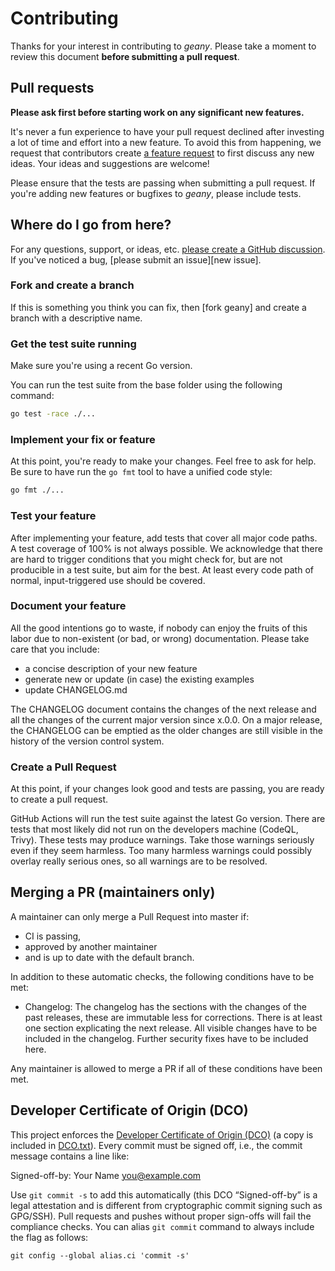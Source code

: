 <!-- SPDX-FileCopyrightText: 2025 The geany contributors.
     SPDX-License-Identifier: MPL-2.0
-->

Contributing
============

Thanks for your interest in contributing to *geany*. Please take a moment to
review this document __before submitting a pull request__.


Pull requests
-------------

__Please ask first before starting work on any significant new features.__

It's never a fun experience to have your pull request declined after investing a
lot of time and effort into a new feature. To avoid this from happening, we
request that contributors create
[a feature request](https://github.com/AlphaOne1/geany/discussions/new?category=ideas)
to first discuss any new ideas. Your ideas and suggestions are welcome!

Please ensure that the tests are passing when submitting a pull request. If
you're adding new features or bugfixes to *geany*, please include tests.


Where do I go from here?
------------------------

For any questions, support, or ideas, etc.
[please create a GitHub discussion](https://github.com/AlphaOne1/geany/discussions/new).
If you've noticed a bug, [please submit an issue][new issue].


### Fork and create a branch

If this is something you think you can fix, then [fork geany] and create a
branch with a descriptive name.


### Get the test suite running

Make sure you're using a recent Go version.

You can run the test suite from the base folder using the following command:

```bash
go test -race ./...
```


### Implement your fix or feature

At this point, you're ready to make your changes. Feel free to ask for help.
Be sure to have run the `go fmt` tool to have a unified code style:

```bash
go fmt ./...
```


### Test your feature

After implementing your feature, add tests that cover all major code paths. A
test coverage of 100% is not always possible. We acknowledge that there are hard
to trigger conditions that you might check for, but are not producible in a test
suite, but aim for the best. At least every code path of normal, input-triggered
use should be covered.


### Document your feature

All the good intentions go to waste, if nobody can enjoy the fruits of this labor
due to non-existent (or bad, or wrong) documentation. Please take care that you
include:

- a concise description of your new feature
- generate new or update (in case) the existing examples
- update CHANGELOG.md

The CHANGELOG document contains the changes of the next release and all the
changes of the current major version since x.0.0. On a major release, the
CHANGELOG can be emptied as the older changes are still visible in the history
of the version control system.


### Create a Pull Request

At this point, if your changes look good and tests are passing, you are ready to
create a pull request.

GitHub Actions will run the test suite against the latest Go version. There are
tests that most likely did not run on the developers machine (CodeQL, Trivy).
These tests may produce warnings. Take those warnings seriously even if they
seem harmless. Too many harmless warnings could possibly overlay really serious
ones, so all warnings are to be resolved.


Merging a PR (maintainers only)
-------------------------------

A maintainer can only merge a Pull Request into master if:

- CI is passing,
- approved by another maintainer
- and is up to date with the default branch.

In addition to these automatic checks, the following conditions have to be met:

- Changelog: The changelog has the sections with the changes of the past releases, these
  are immutable less for corrections. There is at least one section explicating the next
  release. All visible changes have to be included in the changelog. Further security
  fixes have to be included here.

Any maintainer is allowed to merge a PR if all of these conditions have been met.


Developer Certificate of Origin (DCO)
-------------------------------------

This project enforces the [Developer Certificate of Origin (DCO)](https://developercertificate.org)
(a copy is included in [DCO.txt](DCO.txt)).
Every commit must be signed off, i.e., the commit message contains a line like:

Signed-off-by: Your Name <you@example.com>

Use `git commit -s` to add this automatically (this DCO “Signed-off-by” is a
legal attestation and is different from cryptographic commit signing such as
GPG/SSH). Pull requests and pushes without proper sign-offs will fail the
compliance checks. You can alias `git commit` command to always include the
flag as follows:

```shell
git config --global alias.ci 'commit -s'
```
